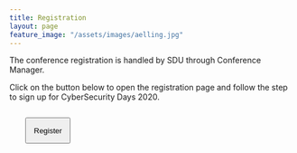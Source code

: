 ```yaml
---
title: Registration
layout: page
feature_image: "/assets/images/aelling.jpg"
---
```


<div class="jumbotron">
  <p>The conference registration is handled by SDU through Conference Manager.</p>
  <p>Click on the button below to open the registration page and follow the step to sign up for CyberSecurity Days 2020.</p>
<div markdown="1" class="text-justify">
<p style="margin:2em;" class="text-center">
    <a target="_blank" href="https://www.conferencemanager.dk/cyberdays2020/signup"><button style="padding:1em;" type="button" class="btn btn-primary btn-lg">Register</button></a>
</p>
<div class="clearfix"></div>

</div>
</div>

